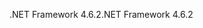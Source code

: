 <span data-ttu-id="fc577-101">.NET Framework 4.6.2</span><span class="sxs-lookup"><span data-stu-id="fc577-101">.NET Framework 4.6.2</span></span>